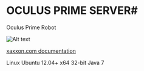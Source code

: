 # OCULUS PRIME  SERVER#

Oculus Prime Robot
 
![Alt text](http://www.xaxxon.com/images/oculusprime/oculusprime_charging.jpg)

[ xaxxon.com documentation ](http://www.xaxxon.com/documentation/view/oculus-prime-contents)

Linux Ubuntu 12.04+ x64
32-bit Java 7